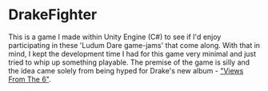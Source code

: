 # DrakeFighter

This is a game I made within Unity Engine (C#) to see if I'd enjoy participating in these 'Ludum Dare game-jams' that come along. With that in mind, I kept the development time I had for this game very minimal and just tried to whip up something playable. The premise of the game is silly and the idea came solely from being hyped for Drake's new album - ["Views From The 6"](http://www.fuse.tv/2016/02/drake-views-from-the-6-album-guide-songs-tracklist).
